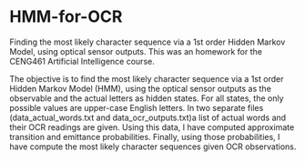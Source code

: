 # HMM-for-OCR
Finding the most likely character sequence via a 1st order Hidden Markov Model, using optical sensor outputs.
This was an homework for the CENG461 Artificial Intelligence course.


The objective is to find the most likely character sequence via a 1st order Hidden Markov Model (HMM), using the optical sensor outputs as the observable and the actual letters as hidden states. 
For all states, the only possible values are upper-case English letters. 
In two separate files (data_actual_words.txt and data_ocr_outputs.txt)a list of actual words and their OCR readings are given. 
Using this data, I have computed approximate transition and emittance probabilities. 
Finally, using those probabilities, I have compute the most likely character sequences given OCR observations.
